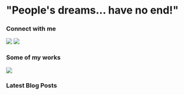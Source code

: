 # "People's dreams... have no end!"

### Connect with me
<a href="https://www.linkedin.com/in/azhrzf"><img src="https://img.shields.io/badge/LinkedIn-0077B5?style=for-the-badge&logo=linkedin&logoColor=white"/></a>
<a href="https://stackoverflow.com/users/15503851/azhrzf"><img src="https://img.shields.io/badge/Stack_Overflow-FE7A16?style=for-the-badge&logo=stack-overflow&logoColor=white"/></a>

### Some of my works
<a href="https://www.ziakode.com"><img src="https://img.shields.io/badge/blog-ziakode.com-blue"/></a>

### Latest Blog Posts
<!-- BLOG-POST-LIST:START -->
<!-- BLOG-POST-LIST:END -->
